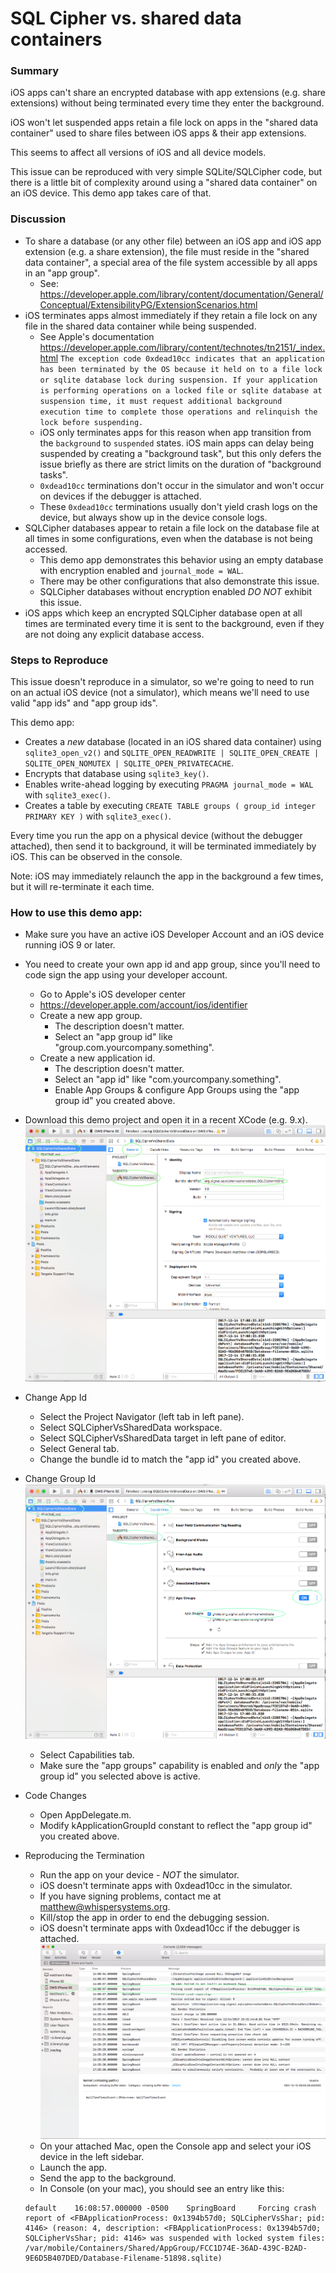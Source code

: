 # SQL Cipher vs. shared data containers

### Summary

iOS apps can't share an encrypted database with app extensions (e.g. share extensions) without being terminated every time they enter the background.

iOS won't let suspended apps retain a file lock on apps in the "shared data container" used to share files between iOS apps & their app extensions.

This seems to affect all versions of iOS and all device models.

This issue can be reproduced with very simple SQLite/SQLCipher code, but there is a little bit of complexity around using a "shared data container" on an iOS device.  This demo app takes care of that.


### Discussion

* To share a database (or any other file) between an iOS app and iOS app extension (e.g. a share extension), the file must reside in the "shared data container", a special area of the file system accessible by all apps in an "app group".
  * See: https://developer.apple.com/library/content/documentation/General/Conceptual/ExtensibilityPG/ExtensionScenarios.html
* iOS terminates apps almost immediately if they retain a file lock on any file in the shared data container while being suspended.
  * See Apple's documentation https://developer.apple.com/library/content/technotes/tn2151/_index.html
`
The exception code 0xdead10cc indicates that an application has been terminated by the OS because it held on to a file lock or sqlite database lock during suspension. If your application is performing operations on a locked file or sqlite database at suspension time, it must request additional background execution time to complete those operations and relinquish the lock before suspending.
`
  * iOS only terminates apps for this reason when app transition from the `background` to `suspended` states.  iOS main apps can delay being suspended by creating a "background task", but this only defers the issue briefly as there are strict limits on the duration of "background tasks".
  * `0xdead10cc` terminations don't occur in the simulator and won't occur on devices if the debugger is attached.
  * These `0xdead10cc` terminations usually don't yield crash logs on the device, but always show up in the device console logs.
* SQLCipher databases appear to retain a file lock on the database file at all times in some configurations, even when the database is not being accessed.
  * This demo app demonstrates this behavior using an empty database with encryption enabled and  `journal_mode = WAL`.
  * There may be other configurations that also demonstrate this issue.
  * SQLCipher databases without encryption enabled _DO NOT_ exhibit this issue.
* iOS apps which keep an encrypted SQLCipher database open at all times are terminated every time it is sent to the background, even if they are not doing any explicit database access.

### Steps to Reproduce

This issue doesn't reproduce in a simulator, so we're going to need to run on an actual iOS device (not a simulator), which means we'll need to use valid "app ids" and "app group ids".

This demo app:

* Creates a _new_ database (located in an iOS shared data container) using `sqlite3_open_v2()`  and `SQLITE_OPEN_READWRITE | SQLITE_OPEN_CREATE | SQLITE_OPEN_NOMUTEX | SQLITE_OPEN_PRIVATECACHE`.
* Encrypts that database using `sqlite3_key()`.
* Enables write-ahead logging by executing `PRAGMA journal_mode = WAL` with  `sqlite3_exec()`.
* Creates a table by executing `CREATE TABLE groups ( group_id integer PRIMARY KEY )` with  `sqlite3_exec()`.

Every time you run the app on a physical device (without the debugger attached), then send it to background, it will be terminated immediately by iOS.  This can be observed in the console.

Note: iOS may immediately relaunch the app in the background a few times, but it will re-terminate it each time.

### How to use this demo app:

* Make sure you have an active iOS Developer Account and an iOS device running iOS 9 or later.
* You need to create your own app id and app group, since you'll need to code sign the app using your developer account.
  * Go to Apple's iOS developer center
  * https://developer.apple.com/account/ios/identifier
  * Create a new app group.
     * The description doesn't matter.
     * Select an "app group id" like "group.com.yourcompany.something".
  * Create a new application id.
    * The description doesn't matter.
    * Select an "app id" like "com.yourcompany.something".
    * Enable App Groups & configure App Groups using the "app group id" you created above.
* Download this demo project and open it in a recent XCode (e.g. 9.x).
![Change App Id Illustration](change_app_id.png)
* Change App Id
  * Select the Project Navigator (left tab in left pane).
  * Select SQLCipherVsSharedData workspace.
  * Select SQLCipherVsSharedData target in left pane of editor.
  * Select General tab.
  * Change the bundle id to match the "app id" you created above.
* Change Group Id
  ![Change Group Id Illustration](change_group_id.png)
  * Select Capabilities tab.
  * Make sure the "app groups" capability is enabled and _only_ the "app group id" you selected above is active.
* Code Changes
  * Open AppDelegate.m.
  * Modify kApplicationGroupId constant to reflect the "app group id" you created above.
* Reproducing the Termination
  * Run the app on your device - _NOT_ the simulator.
  * iOS doesn't terminate apps with 0xdead10cc in the simulator.
  * If you have signing problems, contact me at matthew@whispersystems.org.
  * Kill/stop the app in order to end the debugging session.
  * iOS doesn't terminate apps with 0xdead10cc if the debugger is attached.
![Console Illustration](console.png)
  * On your attached Mac, open the Console app and select your iOS device in the left sidebar.
  * Launch the app.
  * Send the app to the background.
  * In Console (on your mac), you should see an entry like this:
  
  ```
  default    16:08:57.000000 -0500    SpringBoard     Forcing crash report of <FBApplicationProcess: 0x1394b57d0; SQLCipherVsShar; pid: 4146> (reason: 4, description: <FBApplicationProcess: 0x1394b57d0; SQLCipherVsShar; pid: 4146> was suspended with locked system files:
  /var/mobile/Containers/Shared/AppGroup/FCC1D74E-36AD-439C-B2AD-9E6D5B407DED/Database-Filename-51898.sqlite)
  
```
 
